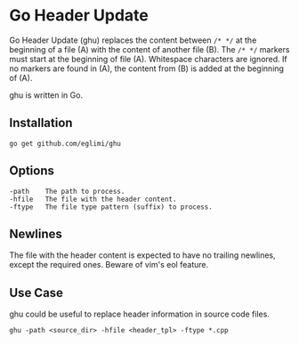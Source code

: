 # Go Header Update

Go Header Update (ghu) replaces the content between `/* */` at the beginning of
a file (A) with the content of another file (B). The `/* */` markers must start
at the beginning of file (A). Whitespace characters are ignored. If no markers
are found in (A), the content from (B) is added at the beginning of (A).

ghu is written in Go.

## Installation

	go get github.com/eglimi/ghu

## Options

	-path    The path to process.
	-hfile   The file with the header content.
	-ftype   The file type pattern (suffix) to process.

## Newlines

The file with the header content is expected to have no trailing newlines,
except the required ones. Beware of vim's eol feature.

## Use Case

ghu could be useful to replace header information in source code files.

	ghu -path <source_dir> -hfile <header_tpl> -ftype *.cpp

